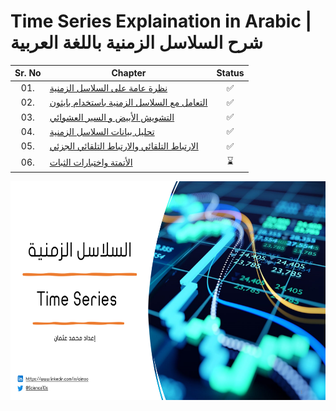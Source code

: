 # Time Series Explaination in Arabic | شرح السلاسل الزمنية باللغة العربية

<div align="center">



| Sr. No | Chapter                                                               |Status|
|:------:|----------------------------------------------------------------------------|:--:|
| 01.     | [نظرة عامة على السلاسل الزمنية](https://github.com/AI-MOO/Time_Series_Arabic_Explaination/blob/master/Slides/Chapter_01.pdf)|✅|
| 02.     | [التعامل مع السلاسل الزمنية باستخدام بايثون](https://github.com/AI-MOO/Time_Series_Arabic_Explaination/blob/master/Slides/Chapter_02.pdf)|✅| 
| 03.     | [التشويش الأبيض و السير العشوائي](https://github.com/AI-MOO/Time_Series_Arabic_Explaination/blob/master/Slides/Chapter_03.pdf)|✅|
| 04.     | [تحليل بيانات السلاسل الزمنية](https://github.com/AI-MOO/Time_Series_Arabic_Explaination/blob/master/Slides/Chapter_04.pdf)|✅|
| 05.     | [الارتباط التلقائي والارتباط التلقائي الجزئي](https://github.com/AI-MOO/Time_Series_Arabic_Explaination/blob/master/Slides/Chapter_05.pdf)|✅|
| 06.     | [الأتمتة واختبارات الثبات]()|⌛| 

<img height="350" src="images/background.png">  

</div>


